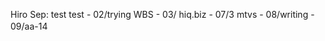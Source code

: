 



Hiro Sep: test test  - 02/trying WBS - 03/
  hiq.biz - 07/3 mtvs - 08/writing - 09/aa-14  　　




